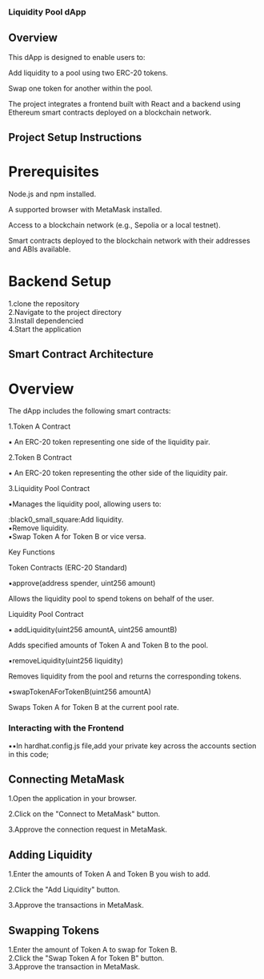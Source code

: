 ### Liquidity Pool dApp

## Overview

This dApp is designed to enable users to:

Add liquidity to a pool using two ERC-20 tokens.

Swap one token for another within the pool.

The project integrates a frontend built with React and a backend using Ethereum smart contracts deployed on a blockchain network.

## Project Setup Instructions

# Prerequisites

Node.js and npm installed.

A supported browser with MetaMask installed.

Access to a blockchain network (e.g., Sepolia or a local testnet).

Smart contracts deployed to the blockchain network with their addresses and ABIs available.

# Backend Setup
1.clone the repository <br/>
2.Navigate to the project directory<br/>
3.Install dependencied<br/>
4.Start the application<br/>


## Smart Contract Architecture

# Overview

The dApp includes the following smart contracts:

1.Token A Contract

:black_small_square: An ERC-20 token representing one side of the liquidity pair.

2.Token B Contract

:black_small_square: An ERC-20 token representing the other side of the liquidity pair.

3.Liquidity Pool Contract

:black_small_square:Manages the liquidity pool, allowing users to:

:black0_small_square:Add liquidity.<br/>
:black_small_square:Remove liquidity.<br/>
 :black_small_square:Swap Token A for Token B or vice versa.<br/>



      

Key Functions

Token Contracts (ERC-20 Standard)

:black_small_square:approve(address spender, uint256 amount)

Allows the liquidity pool to spend tokens on behalf of the user.

Liquidity Pool Contract

   :black_small_square: addLiquidity(uint256 amountA, uint256 amountB)

Adds specified amounts of Token A and Token B to the pool.

:black_small_square:removeLiquidity(uint256 liquidity)

Removes liquidity from the pool and returns the corresponding tokens.

:black_small_square:swapTokenAForTokenB(uint256 amountA)

Swaps Token A for Token B at the current pool rate.


### Interacting with the Frontend

:black_small_square::black_small_square:In hardhat.config.js file,add your private key across the accounts section in this code;

## Connecting MetaMask

1.Open the application in your browser.<br/>

2.Click on the "Connect to MetaMask" button.<br/>

3.Approve the connection request in MetaMask.<br/>

## Adding Liquidity

1.Enter the amounts of Token A and Token B you wish to add.<br/>

2.Click the "Add Liquidity" button.<br/>

3.Approve the transactions in MetaMask.<br/>

## Swapping Tokens

1.Enter the amount of Token A to swap for Token B.<br/>
2.Click the "Swap Token A for Token B" button.<br/>
3.Approve the transaction in MetaMask.<br/>

